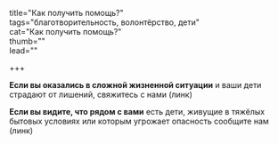 
title="Как получить помощь?"    
tags="благотворительность, волонтёрство, дети"    
cat="Как получить помощь?"     
thumb=""    
lead=""    

+++    

**Если вы оказались в сложной жизненной ситуации** и ваши дети страдают от лишений, свяжитесь с нами (линк)

**Если вы видите, что рядом с вами** есть дети, живущие в тяжёлых бытовых условиях или которым угрожает опасность сообщите нам (линк)

